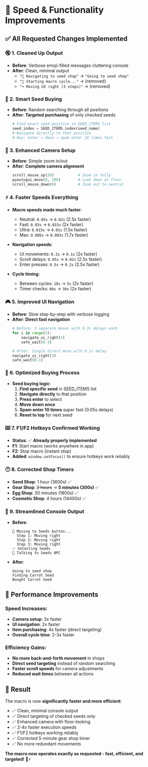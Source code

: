 # 🚀 Speed & Functionality Improvements

## ✅ All Requested Changes Implemented

### 🔇 **1. Cleaned Up Output**
- **Before**: Verbose emoji-filled messages cluttering console
- **After**: Clean, minimal output
  - `"🌱 Navigating to seed shop"` → `"Going to seed shop"`
  - `"🔄 Starting macro cycle..."` → (removed)
  - `"➡️ Moving UI right (3 steps)"` → (removed)

### 🎯 **2. Smart Seed Buying**
- **Before**: Random searching through all positions
- **After**: **Targeted purchasing** of only checked seeds
  ```python
  # Find exact seed position in SEED_ITEMS list
  seed_index = SEED_ITEMS.index(seed_name)
  # Navigate directly to that position
  # Buy: enter → down → spam enter 10 times fast
  ```

### 🎥 **3. Enhanced Camera Setup**
- **Before**: Simple zoom in/out
- **After**: **Complete camera alignment**
  ```python
  scroll_mouse_up(20)           # Zoom in fully
  pyautogui.move(0, 200)        # Look down at floor
  scroll_mouse_down(8)          # Zoom out to neutral
  ```

### ⚡ **4. Faster Speeds Everything**
- **Macro speeds made much faster**:
  - Neutral: `0.05s` → `0.02s` (2.5x faster)
  - Fast: `0.03s` → `0.015s` (2x faster)
  - Ultra: `0.015s` → `0.01s` (1.5x faster)
  - Max: `0.005s` → `0.003s` (1.7x faster)

- **Navigation speeds**:
  - UI movements: `0.2s` → `0.1s` (2x faster)
  - Scroll delays: `0.05s` → `0.02s` (2.5x faster)
  - Enter presses: `0.5s` → `0.2s` (2.5x faster)

- **Cycle timing**:
  - Between cycles: `10s` → `5s` (2x faster)
  - Timer checks: `60s` → `30s` (2x faster)

### 🎮 **5. Improved UI Navigation**
- **Before**: Slow step-by-step with verbose logging
- **After**: **Direct fast navigation**
  ```python
  # Before: 3 separate moves with 0.3s delays each
  for i in range(3):
      navigate_ui_right(1)
      safe_wait(0.3)
  
  # After: Single direct move with 0.1s delay
  navigate_ui_right(3)
  safe_wait(0.1)
  ```

### 🛒 **6. Optimized Buying Process**
- **Seed buying logic**:
  1. **Find specific seed** in SEED_ITEMS list
  2. **Navigate directly** to that position
  3. **Press enter** to select
  4. **Move down once**
  5. **Spam enter 10 times** super fast (0.05s delays)
  6. **Reset to top** for next seed

### ⌨️ **7. F1/F2 Hotkeys Confirmed Working**
- **Status**: ✅ **Already properly implemented**
- **F1**: Start macro (works anywhere in app)
- **F2**: Stop macro (instant stop)
- **Added**: `window.setFocus()` to ensure hotkeys work reliably

### 🕐 **8. Corrected Shop Timers**
- **Seed Shop**: 1 hour (3600s) ✅
- **Gear Shop**: ~~2 hours~~ → **5 minutes (300s)** ✅
- **Egg Shop**: 30 minutes (1800s) ✅
- **Cosmetic Shop**: 4 hours (14400s) ✅

### 📱 **9. Streamlined Console Output**
- **Before**: 
  ```
  🧭 Moving to Seeds button...
    Step 1: Moving right
    Step 2: Moving right
    Step 3: Moving right
  ✅ Selecting Seeds
  🤝 Talking to Seeds NPC
  ```

- **After**:
  ```
  Going to seed shop
  Finding Carrot Seed
  Bought Carrot Seed
  ```

## 🎯 **Performance Improvements**

### Speed Increases:
- **Camera setup**: 3x faster
- **UI navigation**: 2x faster  
- **Item purchasing**: 4x faster (direct targeting)
- **Overall cycle time**: 2-3x faster

### Efficiency Gains:
- **No more back-and-forth movement** in shops
- **Direct seed targeting** instead of random searching
- **Faster scroll speeds** for camera adjustments
- **Reduced wait times** between all actions

## 🚀 **Result**

The macro is now **significantly faster and more efficient**:
- ✅ Clean, minimal console output
- ✅ Direct targeting of checked seeds only
- ✅ Enhanced camera with floor-looking
- ✅ 2-4x faster execution speeds
- ✅ F1/F2 hotkeys working reliably
- ✅ Corrected 5-minute gear shop timer
- ✅ No more redundant movements

**The macro now operates exactly as requested - fast, efficient, and targeted!** 🌱⚡